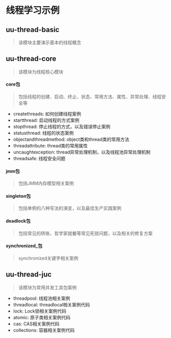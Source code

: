 # 线程学习示例

## uu-thread-basic
> 该模块主要演示基本的线程概念

## uu-thread-core
> 该模块为线程核心模块

#### core包
> 包括线程的创建、启动、终止、状态、常用方法、属性、异常处理、线程安全等

- createthreads: 如何创建线程案例
- startthread: 启动线程的方式案例
- stopthread: 停止线程的方式，以及错误停止案例
- statusthread: 线程的状态案例
- objectandthreadmethod: object类和thread类的常用方法
- threadattribute: thread类的常用属性
- uncaughtexception: thread异常处理机制，以及线程池异常处理机制
- threadsafe: 线程安全问题

#### jmm包
> 包括JMM内存模型相关案例

#### singleton包
> 包括单例的八种写法的演变，以及最佳生产实践案例

#### deadlock包
> 包括常见的转账、哲学家就餐等常见死锁问题，以及相关的修复方案

#### synchronized_包
> synchronized关键字相关案例

## uu-thread-juc
> 该模块为常用并发工具包案例

- threadpool: 线程池相关案例
- threadlocal: threadlocal相关案例代码
- lock: Lock锁相关案例代码
- atomic: 原子类相关案例代码
- cas: CAS相关案例代码
- collections: 容器相关案例代码

